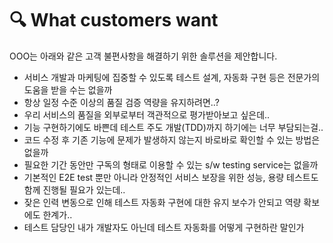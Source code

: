 # 🔍 What customers want

OOO는 아래와 같은 고객 불편사항을 해결하기 위한 솔루션을 제안합니다.

* 서비스 개발과 마케팅에 집중할 수 있도록 테스트 설계, 자동화 구현 등은 전문가의 도움을 받을 수는 없을까
* 항상 일정 수준 이상의 품질 검증 역량을 유지하려면..?
* 우리 서비스의 품질을 외부로부터 객관적으로 평가받아보고 싶은데..
* 기능 구현하기에도 바쁜데 테스트 주도 개발(TDD)까지 하기에는 너무 부담되는걸..
* 코드 수정 후 기존 기능에 문제가 발생하지 않는지 바로바로 확인할 수 있는 방법은 없을까
* 필요한 기간 동안만 구독의 형태로 이용할 수 있는 s/w testing service는 없을까
* 기본적인 E2E test 뿐만 아니라 안정적인 서비스 보장을 위한 성능, 용량 테스트도 함께 진행될 필요가 있는데..
* 잦은 인력 변동으로 인해 테스트 자동화 구현에 대한 유지 보수가 안되고 역량 확보에도 한계가..
* 테스트 담당인 내가 개발자도 아닌데 테스트 자동화를 어떻게 구현하란 말인가

